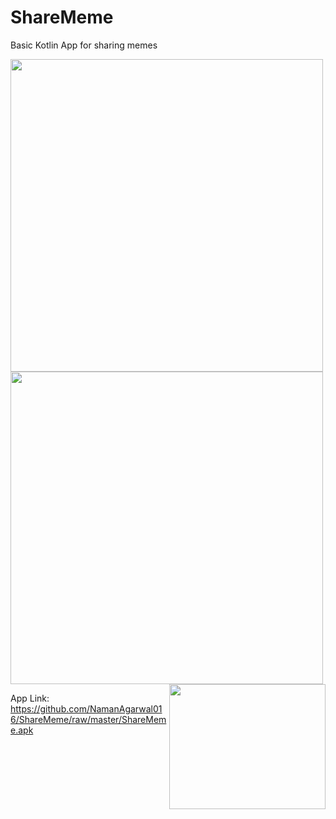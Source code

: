# ShareMeme
Basic Kotlin App for sharing memes

<img align="left" src="https://user-images.githubusercontent.com/54075213/177746047-e3759e73-c623-4c89-a062-981420198bce.jpg" height="500">  <img align="centre" src="https://user-images.githubusercontent.com/54075213/177746035-b638e369-ef29-42b4-ba07-2186c371f006.jpg" height="500">  <img align="right" src="https://user-images.githubusercontent.com/54075213/177746043-c9a6886e-c534-4175-b2e1-d6c1a8303bb2.jpg" width = "250" height="200">


App Link:
https://github.com/NamanAgarwal016/ShareMeme/raw/master/ShareMeme.apk
